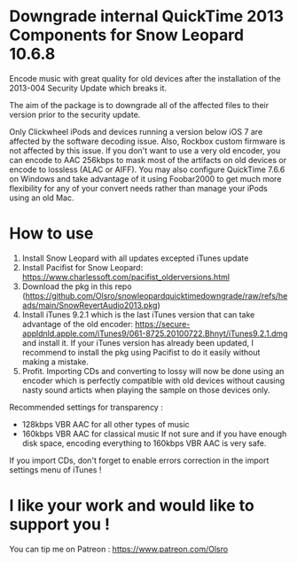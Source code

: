 # Downgrade internal QuickTime 2013 Components for Snow Leopard 10.6.8
Encode music with great quality for old devices after the installation of the 2013-004 Security Update which breaks it.

The aim of the package is to downgrade all of the affected files to their version prior to the security update.

Only Clickwheel iPods and devices running a version below iOS 7 are affected by the software decoding issue. Also, Rockbox custom firmware is not affected by this issue. If you don't want to use a very old encoder, you can encode to AAC 256kbps to mask most of the artifacts on old devices or encode to lossless (ALAC or AIFF).
You may also configure QuickTime 7.6.6 on Windows and take advantage of it using Foobar2000 to get much more flexibility for any of your convert needs rather than manage your iPods using an old Mac.

# How to use
1) Install Snow Leopard with all updates excepted iTunes update
2) Install Pacifist for Snow Leopard: https://www.charlessoft.com/pacifist_olderversions.html
3) Download the pkg in this repo (https://github.com/Olsro/snowleopardquicktimedowngrade/raw/refs/heads/main/SnowRevertAudio2013.pkg)
4) Install iTunes 9.2.1 which is the last iTunes version that can take advantage of the old encoder: https://secure-appldnld.apple.com/iTunes9/061-8725.20100722.Bhnyt/iTunes9.2.1.dmg and install it. If your iTunes version has already been updated, I recommend to install the pkg using Pacifist to do it easily without making a mistake.
5) Profit. Importing CDs and converting to lossy will now be done using an encoder which is perfectly compatible with old devices without causing nasty sound articts when playing the sample on those devices only.

Recommended settings for transparency : 
- 128kbps VBR AAC for all other types of music
- 160kbps VBR AAC for classical music
If not sure and if you have enough disk space, encoding everything to 160kbps VBR AAC is very safe.

If you import CDs, don't forget to enable errors correction in the import settings menu of iTunes !

# I like your work and would like to support you !
You can tip me on Patreon : https://www.patreon.com/Olsro